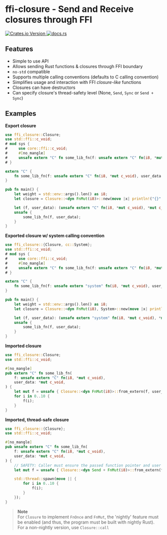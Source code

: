 # ffi-closure - Send and Receive closures through FFI

[![Crates.io Version](https://img.shields.io/crates/v/ffi-closure)
](https://crates.io/crates/ffi-closure)
[![docs.rs](https://img.shields.io/docsrs/ffi-closure)](https://docs.rs/ffi-closure/latest/ffi-closure/)

## Features

- Simple to use API
- Allows sending Rust functions & closures through FFI boundary
- `no-std` compatible
- Supports multiple calling conventions (defaults to C calling convention)
- Simplifies usage and interaction with FFI _closure-like_ functions
- Closures can have destructors
- Can specify closure's thread-safety level (None, `Send`, `Sync` or `Send + Sync`)

## Examples

**Export closure**

```rust
use ffi_closure::Closure;
use std::ffi::c_void;
# mod sys {
#     use core::ffi::c_void;
#     #[no_mangle]
#     unsafe extern "C" fn some_lib_fn(f: unsafe extern "C" fn(i8, *mut c_void), user_data: *mut c_void) { f(-1, user_data) }
# }

extern "C" {
    fn some_lib_fn(f: unsafe extern "C" fn(i8, *mut c_void), user_data: *mut c_void);
}

pub fn main() {
    let weight = std::env::args().len() as i8;
    let closure = Closure::<dyn FnMut(i8)>::new(move |x| println!("{}", x * weight));

    let (f, user_data): (unsafe extern "C" fn(i8, *mut c_void), *mut c_void) = closure.as_extern_parts();
    unsafe {
        some_lib_fn(f, user_data);
    }
}

```

**Exported closure w/ system calling convention**

```rust
use ffi_closure::{Closure, cc::System};
use std::ffi::c_void;
# mod sys {
#     use core::ffi::c_void;
#     #[no_mangle]
#     unsafe extern "C" fn some_lib_fn(f: unsafe extern "C" fn(i8, *mut c_void), user_data: *mut c_void) { f(-1, user_data) }
# }

extern "C" {
    fn some_lib_fn(f: unsafe extern "system" fn(i8, *mut c_void), user_data: *mut c_void);
}

pub fn main() {
    let weight = std::env::args().len() as i8;
    let closure = Closure::<dyn FnMut(i8), System>::new(move |x| println!("{}", x * weight));

    let (f, user_data): (unsafe extern "system" fn(i8, *mut c_void), *mut c_void) = closure.as_extern_parts();
    unsafe {
        some_lib_fn(f, user_data);
    }
}
```

**Imported closure**

```rust
use ffi_closure::Closure;
use std::ffi::c_void;

#[no_mangle]
pub extern "C" fn some_lib_fn(
    f: unsafe extern "C" fn(i8, *mut c_void),
    user_data: *mut c_void,
) {
    let mut f = unsafe { Closure::<dyn FnMut(i8)>::from_extern(f, user_data, None) };
    for i in 0..10 {
        f(i);
    }
}

```

**Imported, thread-safe closure**

```rust
use ffi_closure::{Closure};
use std::ffi::c_void;

#[no_mangle]
pub unsafe extern "C" fn some_lib_fn(
    f: unsafe extern "C" fn(i8, *mut c_void),
    user_data: *mut c_void,
) {
    // SAFETY: Caller must ensure the passed function pointer and user data are thread-safe.
    let mut f = unsafe { Closure::<dyn Send + FnMut(i8)>::from_extern(f, user_data, None) };

    std::thread::spawn(move || {
        for i in 0..10 {
            f(i);
        }
    });
}

```

> **Note**\
> For `Closure` to implement `FnOnce` and `FnMut`, the 'nightly' feature must be enabled (and thus, the program must be built with nightly Rust).
> For a non-nightly version, use `Closure::call`

